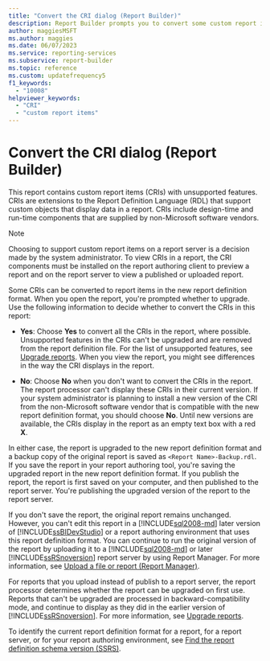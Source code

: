 ```yaml
---
title: "Convert the CRI dialog (Report Builder)"
description: Report Builder prompts you to convert some custom report items, which have unsupported features, to the new report definition format.
author: maggiesMSFT
ms.author: maggies
ms.date: 06/07/2023
ms.service: reporting-services
ms.subservice: report-builder
ms.topic: reference
ms.custom: updatefrequency5
f1_keywords:
  - "10008"
helpviewer_keywords:
  - "CRI"
  - "custom report items"
---
```

# Convert the CRI dialog (Report Builder)

  This report contains custom report items (CRIs) with unsupported features. CRIs are extensions to the Report Definition Language (RDL) that support custom objects that display data in a report. CRIs include design-time and run-time components that are supplied by non-Microsoft software vendors.

> [!NOTE]  
> Choosing to support custom report items on a report server is a decision made by the system administrator. To view CRIs in a report, the CRI components must be installed on the report authoring client to preview a report and on the report server to view a published or uploaded report.

Some CRIs can be converted to report items in the new report definition format. When you open the report, you're prompted whether to upgrade. Use the following information to decide whether to convert the CRIs in this report:

- **Yes**: Choose **Yes** to convert all the CRIs in the report, where possible. Unsupported features in the CRIs can't be upgraded and are removed from the report definition file. For the list of unsupported features, see [Upgrade reports](../../reporting-services/install-windows/upgrade-reports.md). When you view the report, you might see differences in the way the CRI displays in the report.

- **No**: Choose **No** when you don't want to convert the CRIs in the report. The report processor can't display these CRIs in their current version. If your system administrator is planning to install a new version of the CRI from the non-Microsoft software vendor that is compatible with the new report definition format, you should choose **No**. Until new versions are available, the CRIs display in the report as an empty text box with a red **X**.

In either case, the report is upgraded to the new report definition format and a backup copy of the original report is saved as `<Report Name>-Backup.rdl`. If you save the report in your report authoring tool, you're saving the upgraded report in the new report definition format. If you publish the report, the report is first saved on your computer, and then published to the report server. You're publishing the upgraded version of the report to the report server.

If you don't save the report, the original report remains unchanged. However, you can't edit this report in a [!INCLUDE[sql2008-md](../../includes/sql2008-md.md)] later version of [!INCLUDE[ssBIDevStudio](../../includes/ssbidevstudio-md.md)] or a report authoring environment that uses this report definition format. You can continue to run the original version of the report by uploading it to a [!INCLUDE[sql2008-md](../../includes/sql2008-md.md)] or later [!INCLUDE[ssRSnoversion](../../includes/ssrsnoversion-md.md)] report server by using Report Manager. For more information, see [Upload a file or report (Report Manager)](../../reporting-services/reports/upload-a-file-or-report-report-manager.md).

For reports that you upload instead of publish to a report server, the report processor determines whether the report can be upgraded on first use. Reports that can't be upgraded are processed in backward-compatibility mode, and continue to display as they did in the earlier version of [!INCLUDE[ssRSnoversion](../../includes/ssrsnoversion-md.md)]. For more information, see [Upgrade reports](../../reporting-services/install-windows/upgrade-reports.md).

To identify the current report definition format for a report, for a report server, or for your report authoring environment, see [Find the report definition schema version (SSRS)](../../reporting-services/reports/find-the-report-definition-schema-version-ssrs.md).
